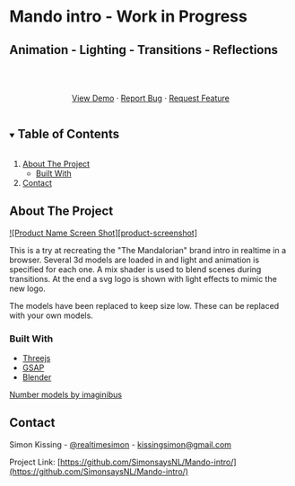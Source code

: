 # Mando intro - Work in Progress
## Animation - Lighting - Transitions - Reflections

<br />
<p align="center">
    <br />
    <a href="https://raw.githubusercontent.com/SimonsaysNL/Mando-intro/intro/index.html">View Demo</a>
    ·
    <a href="https://github.com/SimonsaysNL/Mando-intro/issues">Report Bug</a>
    ·
    <a href="https://github.com/SimonsaysNL/Mando-intro/issues">Request Feature</a>
  </p>
</p>



<!-- TABLE OF CONTENTS -->
<details open="open">
  <summary><h2 style="display: inline-block">Table of Contents</h2></summary>
  <ol>
    <li>
      <a href="#about-the-project">About The Project</a>
      <ul>
        <li><a href="#built-with">Built With</a></li>
      </ul>
    </li>
    <li><a href="#contact">Contact</a></li>
  </ol>
</details>



<!-- ABOUT THE PROJECT -->
## About The Project

[![Product Name Screen Shot][product-screenshot]](https://example.com)

This is a try at recreating the "The Mandalorian" brand intro in realtime in a browser.
Several 3d models are loaded in and light and animation is specified for each one.
A mix shader is used to blend scenes during transitions.
At the end a svg logo is shown with light effects to mimic the new logo.

The models have been replaced to keep size low. These can be replaced with your own models.


### Built With

* [Threejs](https://threejs.org/)
* [GSAP](https://greensock.com/gsap/)
* [Blender](https://www.blender.org/)

[Number models by imaginibus](https://sketchfab.com/3d-models/birthday-balloons-numbers-16632cdfe1054f1bb2b4b9124417f093)


<!-- CONTACT -->
## Contact


Simon Kissing - [@realtimesimon](https://twitter.com/realtimesimon) - kissingsimon@gmail.com

Project Link: [https://github.com/SimonsaysNL/Mando-intro/](https://github.com/SimonsaysNL/Mando-intro/)
